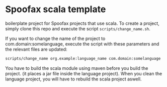 # Spoofax scala template

boilerplate project for Spoofax projects that use scala. To create a project, simply clone this repo and execute the script `scripts/change_name.sh`.

If you want to change the name of the project to com.domain:somelanguage, execute the script with these parameters and the relevant files are updated:

```bash
scripts/change_name org.example:language_name com.domain:somelanguage
```

You have to build the scala module using maven before you build the project. (it places a jar file inside the language project). When you clean the language project, you will have to rebuild the scala project aswell.
